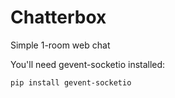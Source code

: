 Chatterbox
==========

Simple 1-room web chat

You'll need gevent-socketio installed:

    pip install gevent-socketio
